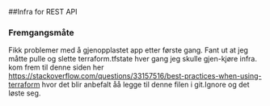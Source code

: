 ##Infra for REST API

### Fremgangsmåte 
Fikk problemer med å gjenopplastet app etter første gang. Fant ut at jeg måtte pulle og slette terraform.tfstate hver gang jeg skulle gjen-kjøre infra.   kom frem til denne siden her https://stackoverflow.com/questions/33157516/best-practices-when-using-terraform hvor det blir anbefalt åå legge til denne filen i git.Ignore og det løste seg. 
